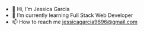 - 👋 Hi, I’m Jessica Garcia
- 🌱 I’m currently learning Full Stack Web Developer
- 📫 How to reach me jessicagarcia9696@gmail.com
